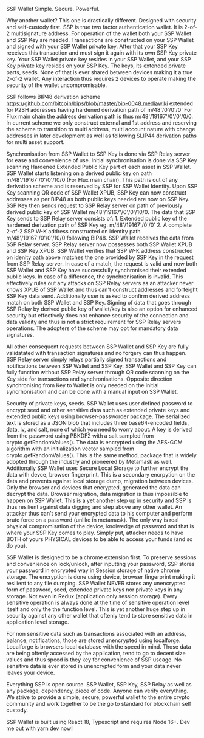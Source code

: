 SSP Wallet
Simple. Secure. Powerful.

Why another wallet?
This one is drastically different. Designed with security and self-custody first.
SSP is true two factor authentication wallet. It is 2-of-2 multisignature address.
For operation of the wallet both your SSP Wallet and SSP Key are needed. 
Transactions are constructed on your SSP Wallet and signed with your SSP Wallet private key.
After that your SSP Key receives this transaction and must sign it again with its own SSP Key private key.
Your SSP Wallet private key resides in your SSP Wallet, and your SSP Key private key resides on your SSP Key.
The keys, its extended private parts, seeds. None of that is ever shared between devices making it a true 2-of-2 wallet.
Any interaction thus requires 2 devices to operate making the security of the wallet uncompromisable.

SSP follows BIP48 derivation scheme <https://github.com/bitcoin/bips/blob/master/bip-0048.mediawiki> extended for P2SH addresses having hardened 
derivation path of m/48'/0'/0'/0'
For Flux main chain the address derivation path is thus  m/48'/19167'/0'/0'/0/0. In current scheme we only construct external and 1st address and reserving
the scheme to transition to multi address, multi account nature with change addresses in later development as well as following SLIP44 derivation paths for 
multi asset support.

Synchronisation from SSP Wallet to SSP Key is done via SSP Relay server for ease and convenience of use.
Initial synchronisation is done via SSP Key scanning Hardened Extended Public Key part of each asset in SSP Wallet. 
SSP Wallet starts listening on a derived public key on path m/48'/19167'/0'/0'/10/0 (For Flux main chain). This path is out of any derivation scheme and is reserved by SSP for SSP Wallet Identity.
Upon SSP Key scanning QR code of SSP Wallet XPUB, SSP Key can now construct addresses as per BIP48 as both public keys needed are now on SSP Key.
SSP Key then sends request to SSP Relay server on path of previously derived public key of SSP Wallet m/48'/19167'/0'/0'/10/0.
The data that SSP Key sends to SSP Relay server consists of:
1\. Extended public key of the hardened derivation path of SSP Key eg. m/48'/19167'/0'/0'
2\. A complete 2-of-2 SSP W-K address constructed on identity path m/48'/19167'/0'/0'/10/0 following BIP48.
SSP Wallet receives the data from SSP Relay server. SSP Relay server now possesses both SSP Wallet XPUB and SSP Key XPUB. SSP Wallet verifies that SSP W-K address constructed on idenity path above
matches the one provided by SSP Key in the request from SSP Relay server. In case of a match, the request is valid and now both SSP Wallet and SSP Key have successfully synchronised their extended public keys. In case of a difference, the synchronisation is invalid. This effectively rules out any attacks on SSP Relay servers as an attacker never knows XPUB of SSP Wallet and thus can't construct addresses and forfeight SSP Key data send.
Additionally user is asked to confirm derived address match on both SSP Wallet and SSP Key.
Signing of data that goes through SSP Relay by derived public key of wallet/key is also an option for enhanced security but effectively does not enhance security of the connection and data validity and thus is not a strict requirement for SSP Relay servers operations. The adopters of the scheme may opt for mandatory data signatures.

All other consequent requests between SSP Wallet and SSP Key are fully validatated with transaction signatures and no forgery can thus happen. SSP Relay server simply relays partially signed transactions and notifications between SSP Wallet and SSP Key. 
SSP Wallet and SSP Key can fully function without SSP Relay server through QR code scanning on the Key side for transactions and synchronisations. Opposite direction synchronising from Key to Wallet is only needed on the initial syncrhonisation and can be done with a manual input on SSP Wallet.

Security of private keys, seeds.
SSP Wallet uses user defined password to encrypt seed and other sensitive data such as extended private keys and extended public keys using browser-passworder package.
The serialized text is stored as a JSON blob that includes three base64-encoded fields, data, iv, and salt, none of which you need to worry about.
A key is derived from the password using PBKDF2 with a salt sampled from crypto.getRandomValues(). The data is encrypted using the AES-GCM algorithm with an initialization vector sampled from crypto.getRandomValues(). This is the same method, package that is widely adopted through the industry and pioneered by Metamask as well. 
Additionally SSP Wallet uses Secure Local Storage to further encrypt the data with devce, browser fingerprint. This is a secondary encrpytion on the data and prevents against local storage dump, migration between devices. Only the browser and devices that encrypted, generated the data can decrypt the data. Browser migration, data migration is thus impossible to happen on SSP Wallet.
This is a yet another step up in security and SSP is thus resilient against data digging and step above any other wallet.
An attacker thus can't send your encrypted data to his computer and perform brute force on a password (unlike in metamask). The only way is real physical compromisation of the device, knolwedge of password and that is where your SSP Key comes to play. Simply put, attacker needs to have BOTH of yours PHYSICAL devices to be able to access your funds (and so do you).

SSP Wallet is designed to be a chrome extension first. To preserve sessions and convenience on lock/unlock, after inputting your password, SSP stores your password in encrypted way in Session storage of native chrome storage. The encryption is done using device, browser fingerprint making it resilient to any file dumping.
SSP Wallet NEVER stores any unencrypted form of password, seed, extended private keys nor private keys in any storage. Not even in Redux (application only session storage). Every sensitive operation is always done at the time of sensitive operation level itself and only the the function level. This is yet another huge step up in security against any other wallet that oftenly tend to store sensitive data in application level storage.

For non sensitive data such as transactions associated with an address, balance, notifications, those are stored unencrypted using localforge. Localforge is browsers local database with the speed in mind. Those data are being oftenly accessed by the application, tend to go to decent size values and thus speed is they key for convenience of SSP useage. No sensitive data is ever stored in unencrypted form and your data never leaves your device.

Everything SSP is open source. SSP Wallet, SSP Key, SSP Relay as well as any package, dependency, piece of code. Anyone can verify everything. We strive to provide a simple, secure, powerful wallet to the entire crypto community and work together to be the go to standard for blockchain self custody.

SSP Wallet is built using React 18, Typescript and requires Node 16+. Dev me out with yarn dev now!
